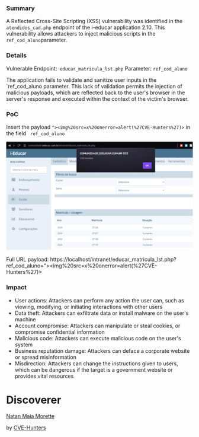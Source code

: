 ### Summary

A Reflected Cross-Site Scripting (XSS) vulnerability was identified in the `atendidos_cad.php` endpoint of the i-educar application 2.10. This vulnerability allows attackers to inject malicious scripts in the `ref_cod_aluno`parameter.

### Details
Vulnerable Endpoint:` educar_matricula_lst.php`
Parameter: `ref_cod_aluno`

The application fails to validate and sanitize user inputs in the `ref_cod_aluno parameter. This lack of validation permits the injection of malicious payloads, which are reflected back to the user's browser in the server's response and executed within the context of the victim's browser.

### PoC

Insert the payload `"><img%20src=x%20onerror=alert(%27CVE-Hunters%27)>` in the field ` ref_cod_aluno`

![imagem](/images/xss019.png)

Full URL payload: https://localhost/intranet/educar_matricula_lst.php?ref_cod_aluno="><img%20src=x%20onerror=alert(%27CVE-Hunters%27)>

### Impact

- User actions: Attackers can perform any action the user can, such as viewing, modifying, or initiating interactions with other users
- Data theft: Attackers can exfiltrate data or install malware on the user's machine
- Account compromise: Attackers can manipulate or steal cookies, or compromise confidential information
- Malicious code: Attackers can execute malicious code on the user's system
- Business reputation damage: Attackers can deface a corporate website or spread misinformation
- Misdirection: Attackers can change the instructions given to users, which can be dangerous if the target is a government website or provides vital resources


# Discoverer

[Natan Maia Morette](https://nmmorette.github.io) 

by [CVE-Hunters](https://github.com/Sec-Dojo-Cyber-House/cve-hunters)